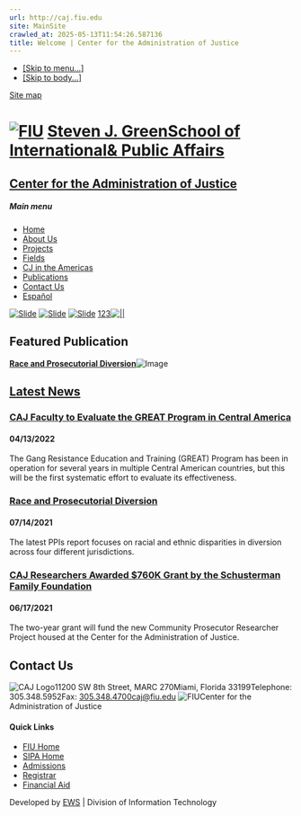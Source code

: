 ```yaml
---
url: http://caj.fiu.edu
site: MainSite
crawled_at: 2025-05-13T11:54:26.587136
title: Welcome | Center for the Administration of Justice
---
```


  * [[Skip to menu...]](http://caj.fiu.edu/#menu)
  * [[Skip to body...]](http://caj.fiu.edu/#content)


[Site map](http://caj.fiu.edu/sitemap/)
# [![FIU](http://cstatic.fiu.edu/fiulogo)](http://www.fiu.edu "Go to FIU Home") [Steven J. GreenSchool of International& Public Affairs](http://sipa.fiu.edu "Go to Steven J. Green School of International & Public Affairs Home")
## [Center for the Administration of Justice](http://caj.fiu.edu/ "Go home")
##### Main menu
  * [Home](http://caj.fiu.edu/)
  * [About Us](http://caj.fiu.edu/about-us/)
  * [Projects](http://caj.fiu.edu/projects/)
  * [Fields](http://caj.fiu.edu/fields/)
  * [CJ in the Americas](http://caj.fiu.edu/national-cj-systems/)
  * [Publications](http://caj.fiu.edu/publications/)
  * [Contact Us](http://caj.fiu.edu/contact-us/)
  * [Español](http://caj.fiu.edu/espanol/)


[![Slide](http://caj.fiu.edu/inc.l/slide/slide.png)](https://caj.fiu.edu/projects/gang-resistence-education-and-training-evaluation-of-results-greater-for-central-america/)
[![Slide](http://caj.fiu.edu/inc.l/slide-2/slide.png)](http://caj.fiu.edu/projects/law-students/)
[![Slide](http://caj.fiu.edu/inc.l/slide-1/slide.png)](http://caj.fiu.edu/about-us/)
[1](http://caj.fiu.edu/ "Jump to this slide")[2](http://caj.fiu.edu/ "Jump to this slide")[3](http://caj.fiu.edu/ "Jump to this slide")[![||](http://cstatic.fiu.edu/pause)](http://caj.fiu.edu/)
## Featured Publication
[ **Race and Prosecutorial Diversion**](https://caj.fiu.edu/news/2021/race-and-prosecutorial-diversion/race-and-prosecutorial-diversion.pdf)![Image](http://caj.fiu.edu/inc.l/diversion.jpg)
## [Latest News](http://caj.fiu.edu/news/)
### [CAJ Faculty to Evaluate the GREAT Program in Central America](https://caj.fiu.edu/projects/gang-resistence-education-and-training-evaluation-of-results-greater-for-central-america/)
#### 04/13/2022
The Gang Resistance Education and Training (GREAT) Program has been in operation for several years in multiple Central American countries, but this will be the first systematic effort to evaluate its effectiveness.
### [Race and Prosecutorial Diversion](http://caj.fiu.edu/news/2021/race-and-prosecutorial-diversion/race-and-prosecutorial-diversion.pdf)
#### 07/14/2021
The latest PPIs report focuses on racial and ethnic disparities in diversion across four different jurisdictions.
### [CAJ Researchers Awarded $760K Grant by the Schusterman Family Foundation](https://caj.fiu.edu/projects/cpr-community-prosecutor-researcher-project/)
#### 06/17/2021
The two-year grant will fund the new Community Prosecutor Researcher Project housed at the Center for the Administration of Justice.
## Contact Us
![CAJ Logo](http://caj.fiu.edu/inc.l/caj-1.jpg)11200 SW 8th Street, MARC 270Miami, Florida 33199Telephone: 305.348.5952Fax: 305.348.4700caj@fiu.edu
![FIU](http://cstatic.fiu.edu/fiulogo_grey.png)Center for the Administration of Justice
#### Quick Links
  * [FIU Home](http://www.fiu.edu/)
  * [SIPA Home](http://sipa.fiu.edu/)
  * [Admissions](http://admissions.fiu.edu/)
  * [Registrar](http://onestop.fiu.edu)
  * [Financial Aid](http://onestop.fiu.edu/financial-aid/)


Developed by [EWS](http://ews.fiu.edu "Enterprise Web Services") | Division of Information Technology
